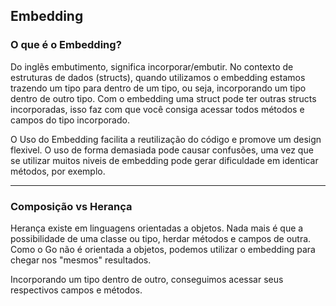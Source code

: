 ## Embedding

### O que é o Embedding?

Do inglẽs embutimento, significa incorporar/embutir. No contexto de estruturas de dados (structs), quando utilizamos o embedding estamos trazendo um tipo para dentro de um tipo, ou seja, incorporando um tipo dentro de outro tipo. Com o embedding uma struct pode ter outras structs incorporadas, isso faz com que você consiga acessar todos métodos e campos do tipo incorporado.

O Uso do Embedding facilita a reutilização do código e promove um design flexivel. O uso de forma demasiada pode causar confusões, uma vez que se utilizar muitos niveis de embedding pode gerar dificuldade em identicar métodos, por exemplo.

---

### Composição vs Herança

Herança existe em linguagens orientadas a objetos. Nada mais é que a possibilidade de uma classe ou tipo, herdar métodos e campos de outra.
Como o Go não é orientada a objetos, podemos utilizar o embedding para chegar nos "mesmos" resultados. 

Incorporando um tipo dentro de outro, conseguimos acessar seus respectivos campos e métodos. 

